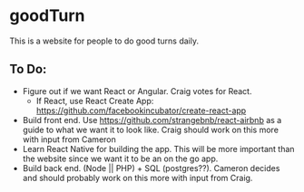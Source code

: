 # goodTurn
This is a website for people to do good turns daily.

## To Do:
* Figure out if we want React or Angular. Craig votes for React.
  * If React, use React Create App: https://github.com/facebookincubator/create-react-app
* Build front end. Use https://github.com/strangebnb/react-airbnb as a guide to what we want it to look like. Craig should work on this more with input from Cameron
* Learn React Native for building the app. This will be more important than the website since we want it to be an on the go app.
* Build back end. (Node || PHP) + SQL (postgres??). Cameron decides and should probably work on this more with input from Craig.
